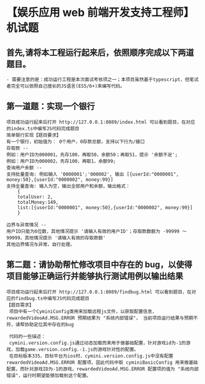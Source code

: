 # 【娱乐应用 web 前端开发支持工程师】机试题

## 首先,请将本工程运行起来后，依照顺序完成以下两道题目。
    - 需要注意的是：成功运行工程是本次面试考核项之一；本项目虽然基于typescript，但笔试者完全可以依照自己擅长的JS语言(ES5/6+)来编写代码。

## 第一道题：实现一个银行
    项目成功运行起来后打开 http://127.0.0.1:8089/index.html 可以看到题目，在对应的index.ts中编写JS代码完成题目
    简单银行实现【题目要求】
    有一个银行，初始值为： 0个用户，0存款总额，支持以下行为/接口
    存取款 --
    例如：用户ID为000001，先存100，再取50，余额50；再取51，提示 '余额不足';
    例如：用户ID为000002，先存100，再取1，余额99;
    查询用户余额 --
    支持批量查询: 例如输入 '0000001';'000002', 输出 [{userId:"0000001", money:50},{userId:"0000002", money:99}]
    支持全量查询: 输入为空，输出全部用户和余额，输出格式：
        {
        totalUser: 2,
        totalMoney:149,
        list:[{userId:"0000001", money:50},{userId:"0000002", money:99}]
        }

    边界与异常情况 --
    用户ID只能为6位数，其他情况提示 '请输入有效的用户ID'；存取款数额为 -99999 ～ 99999，其他情况提示 '请输入有效的存取款额'
    其他边界情况与异常，自行处理。

## 第二题：请协助帮忙修改项目中存在的 bug，以使得项目能够正确运行并能够执行测试用例以输出结果
    项目成功运行起来后打开 http://127.0.0.1:8089/findbug.html 可以看到题目，在对应的findbug.ts中编写JS代码完成题目
    【题目需求】
     项目中有一个CyminiConfig类用来加载远程js文件，以获取配置信息，rewardedVideoAd.MSG.ERROR 预期结果为 "系统内部错误"， 当前项目运行结果与预期不符，请帮协助定位其中存在的bug

     代码的一些描述：
     cymini.version.config.js通过动态加载而来用于做基础配置，针对游戏id为-1的游戏，加载game.version.config.-1.js的游戏针对性的配置。
     在目标版本335，目标平台为ios时，cymini.version.config.js中没有配置 rewardedVideoAd.MSG.ERROR 配置项，因此代码中取 cyminiBasicConfig 用来做基础配置，而针对游戏ID为-1的游戏，rewardedVideoAd.MSG.ERROR 配置项的值为 "系统内部错误"，运行时期望能够加载到这个配置。